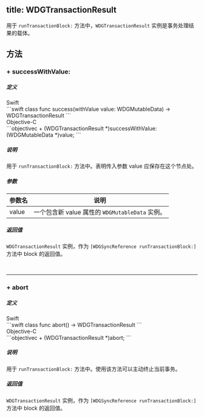 title: WDGTransactionResult
---

用于 `runTransactionBlock:` 方法中，`WDGTransactionResult` 实例是事务处理结果的载体。




## 方法

### + successWithValue:

##### 定义

<div class="swift-lan">Swift</div>```swift
class func success(withValue value: WDGMutableData) -> WDGTransactionResult
```
<div class="objectivec-lan">Objective-C</div>```objectivec
+ (WDGTransactionResult *)successWithValue:(WDGMutableData *)value;
```

##### 说明

用于 `runTransactionBlock:` 方法中。表明传入参数 value 应保存在这个节点处。
 


##### 参数

 参数名 | 说明 
---|---
value|一个包含新 value 属性的 `WDGMutableData` 实例。




##### 返回值

`WDGTransactionResult` 实例，作为 `[WDGSyncReference runTransactionBlock:]` 方法中 block 的返回值。

</br>

---

### + abort

##### 定义

<div class="swift-lan">Swift</div>```swift
class func abort() -> WDGTransactionResult
```
<div class="objectivec-lan">Objective-C</div>```objectivec
+ (WDGTransactionResult *)abort;
```

##### 说明

用于 `runTransactionBlock:` 方法中。使用该方法可以主动终止当前事务。
 



##### 返回值

`WDGTransactionResult` 实例，作为 `[WDGSyncReference runTransactionBlock:]` 方法中 block 的返回值。



